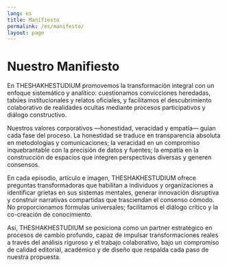 ```yaml
---
lang: es
title: Manifiesto
permalink: /es/manifesto/
layout: page
---
```


# Nuestro Manifiesto

En THESHAKHESTUDIUM promovemos la transformación integral con un enfoque sistemático y analítico: cuestionamos convicciones heredadas, tabúes institucionales y relatos oficiales, y facilitamos el descubrimiento colaborativo de realidades ocultas mediante procesos participativos y diálogo constructivo.

Nuestros valores corporativos —honestidad, veracidad y empatía— guían cada fase del proceso. La honestidad se traduce en transparencia absoluta en metodologías y comunicaciones; la veracidad en un compromiso inquebrantable con la precisión de datos y fuentes; la empatía en la construcción de espacios que integren perspectivas diversas y generen consensos.

En cada episodio, artículo e imagen, THESHAKHESTUDIUM ofrece preguntas transformadoras que habilitan a individuos y organizaciones a identificar grietas en sus sistemas mentales, generar innovación disruptiva y construir narrativas compartidas que trasciendan el consenso cómodo. No proporcionamos fórmulas universales; facilitamos el diálogo crítico y la co-creación de conocimiento.

Así, THESHAKHESTUDIUM se posiciona como un partner estratégico en procesos de cambio profundo, capaz de impulsar transformaciones reales a través del análisis riguroso y el trabajo colaborativo, bajo un compromiso de calidad editorial, académico y de diseño que respalda cada paso de nuestra propuesta.
